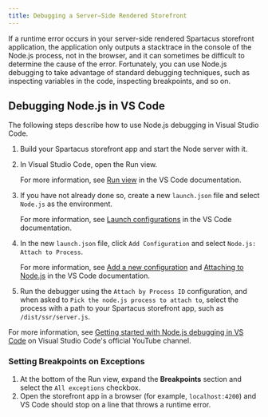 ```yaml
---
title: Debugging a Server–Side Rendered Storefront
---
```


If a runtime error occurs in your server-side rendered Spartacus storefront application, the application only outputs a stacktrace in the console of the Node.js process, not in the browser, and it can sometimes be difficult to determine the cause of the error. Fortunately, you can use Node.js debugging to take advantage of standard debugging techniques, such as inspecting variables in the code, inspecting breakpoints, and so on.

## Debugging Node.js in VS Code

The following steps describe how to use Node.js debugging in Visual Studio Code.

1. Build your Spartacus storefront app and start the Node server with it.
1. In Visual Studio Code, open the Run view.

   For more information, see [Run view](https://code.visualstudio.com/docs/editor/debugging#_run-view) in the VS Code documentation.

1. If you have not already done so, create a new `launch.json` file and select `Node.js` as the environment.

   For more information, see [Launch configurations](https://code.visualstudio.com/docs/editor/debugging#_launch-configurations) in the VS Code documentation.

1. In the new `launch.json` file, click `Add Configuration` and select `Node.js: Attach to Process`.

   For more information, see [Add a new configuration](https://code.visualstudio.com/docs/editor/debugging#_add-a-new-configuration) and [Attaching to Node.js](https://code.visualstudio.com/docs/nodejs/nodejs-debugging#_attaching-to-nodejs) in the VS Code documentation.

1. Run the debugger using the `Attach by Process ID` configuration, and when asked to `Pick the node.js process to attach to`, select the process with a path to your Spartacus storefront app, such as `/dist/ssr/server.js`.

For more information, see [Getting started with Node.js debugging in VS Code](https://www.youtube.com/watch?v=2oFKNL7vYV8&ab_channel=VisualStudioCode) on Visual Studio Code's official YouTube channel.

### Setting Breakpoints on Exceptions

1. At the bottom of the Run view, expand the **Breakpoints** section and select the `All exceptions` checkbox.
1. Open the storefront app in a browser (for example, `localhost:4200`) and VS Code should stop on a line that throws a runtime error.
